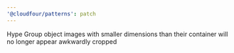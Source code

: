 ```yaml
---
'@cloudfour/patterns': patch
---
```


Hype Group object images with smaller dimensions than their container will no longer appear awkwardly cropped
